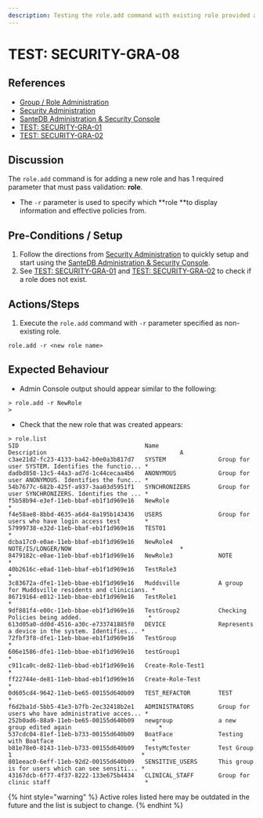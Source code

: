 ```yaml
---
description: Testing the role.add command with existing role provided as -r parameter only.
---
```


# TEST: SECURITY-GRA-08

## References

* [Group / Role Administration](../../../../../operations/host-administration/santedb-icdr-admin-console/group-role-management.md)
* [Security Administration](../../../../../operations/security-administration/#demo-environment) 
* [SanteDB Administration & Security Console](../../../../../operations/host-administration/santedb-icdr-admin-console/)
* [TEST: SECURITY-GRA-01](test-security-gra-01.md)
* [TEST: SECURITY-GRA-02](test-security-gra-02.md) 

## Discussion

The `role.add` command is for adding a new role and has 1 required parameter that must pass validation: **role**. 

* The `-r` parameter is used to specify which **role **to display information and effective policies from.

## Pre-Conditions / Setup

1. Follow the directions from [Security Administration](../../../../../operations/security-administration/#demo-environment) to quickly setup and start using the [SanteDB Administration & Security Console](../../../../../operations/host-administration/santedb-icdr-admin-console/).
2. See [TEST: SECURITY-GRA-01](test-security-gra-01.md) and [TEST: SECURITY-GRA-02](test-security-gra-02.md) to check if a role does not exist.

## Actions/Steps

1. Execute the `role.add` command with `-r` parameter specified as non-existing role.

```
role.add -r <new role name>
```

## Expected Behaviour

* Admin Console output should appear similar to the following:

```
> role.add -r NewRole
>
```

* Check that the new role that was created appears:

```
> role.list
SID                                    Name                 Description                                      A
c3ae21d2-fc23-4133-ba42-b0e0a3b817d7   SYSTEM               Group for user SYSTEM. Identifies the functio... *
dadbd858-13c5-44a3-ad7d-1c44cecaa4b6   ANONYMOUS            Group for user ANONYMOUS. Identifies the func... *
54b7677c-682b-425f-a937-3aa03d5951f1   SYNCHRONIZERS        Group for user SYNCHRONIZERS. Identifies the ... *
f5b58b94-e3ef-11eb-bbaf-eb1f1d969e16   NewRole                                                               *
f4e58ae8-8bbd-4635-a6d4-8a195b143436   USERS                Group for users who have login access test       *
57999738-e32d-11eb-bbaf-eb1f1d969e16   TEST01                                                                *
dcba17c0-e0ae-11eb-bbaf-eb1f1d969e16   NewRole4             NOTE/IS/LONGER/NOW                               *
8479182c-e0ae-11eb-bbaf-eb1f1d969e16   NewRole3             NOTE                                             *
40b2616c-e0ad-11eb-bbaf-eb1f1d969e16   TestRole3                                                             *
3c83672a-dfe1-11eb-bbae-eb1f1d969e16   Muddsville           A group for Muddsville residents and clinicians. *
86719164-e012-11eb-bbae-eb1f1d969e16   TestRole1                                                             *
9df881f4-e00c-11eb-bbae-eb1f1d969e16   TestGroup2           Checking Policies being added.                   *
613d05a0-dd0d-4516-a30c-e733741885f0   DEVICE               Represents a device in the system. Identifies... *
72fbf3f8-dfe1-11eb-bbae-eb1f1d969e16   TestGroup                                                             *
606e1586-dfe1-11eb-bbae-eb1f1d969e16   testGroup1                                                            *
c911ca0c-de82-11eb-bbad-eb1f1d969e16   Create-Role-Test1                                                     *
ff22744e-de81-11eb-bbad-eb1f1d969e16   Create-Role-Test                                                      *
0d605cd4-9642-11eb-be65-00155d640b09   TEST_REFACTOR        TEST                                             *
f6d2ba1d-5bb5-41e3-b7fb-2ec32418b2e1   ADMINISTRATORS       Group for users who have administrative acces... *
252b0ad6-88a9-11eb-be65-00155d640b09   newgroup             a new group edited again                         *
537cdc04-81ef-11eb-b733-00155d640b09   BoatFace             Testing with Boatface                            *
b81e78e0-8143-11eb-b733-00155d640b09   TestyMcTester        Test Group 1                                     *
801eeac0-6eff-11eb-92d2-00155d640b09   SENSITIVE_USERS      This group is for users which can see sensiti... *
43167dcb-6f77-4f37-8222-133e675b4434   CLINICAL_STAFF       Group for clinic staff                           *
```

{% hint style="warning" %}
Active roles listed here may be outdated in the future and the list is subject to change.
{% endhint %}
